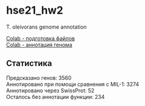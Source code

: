 # hse21_hw2
 T. oleivorans genome annotation


[Colab - подготовка файлов](https://colab.research.google.com/drive/1oIbSGfJodkwQ4MsyY949YJTispDxmHsu?usp=sharing)\
[Colab - аннотация генома](https://colab.research.google.com/drive/14Z5-QcqFez2COXdzHjM0Pc7wNjdw_HZZ?usp=sharing)

## Статистика

Предсказано генов: 3560\
Аннотировано при помощи сравнения с MIL-1: 3274\
Аннотировано через SwissProt: 52\
Осталось без аннотации функции: 234
